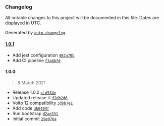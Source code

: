 ### Changelog

All notable changes to this project will be documented in this file. Dates are displayed in UTC.

Generated by [`auto-changelog`](https://github.com/CookPete/auto-changelog).

#### [1.0.1](https://github.com/eea/volto-middleware-rdf/compare/1.0.0...1.0.1)

- Add jest configuration [`482a70b`](https://github.com/eea/volto-middleware-rdf/commit/482a70bada7c47f358d088681a14ffceb17472be)
- Add CI pipeline [`f3a4bfd`](https://github.com/eea/volto-middleware-rdf/commit/f3a4bfdade04c2efb6bd0bcf2958535b99204ea9)

#### 1.0.0

> 8 March 2021

- Release 1.0.0 [`cfd934e`](https://github.com/eea/volto-middleware-rdf/commit/cfd934e51f8dc657564a75c2df7e4f663d384d3f)
- Updated release-it [`f2db2d6`](https://github.com/eea/volto-middleware-rdf/commit/f2db2d6e8afa6528cba26d3a498d7411bc92b21e)
- Volto 12 compatibility [`3dbb7e1`](https://github.com/eea/volto-middleware-rdf/commit/3dbb7e1baac792ae6501a3e53b7fa952080c73f0)
- Add code [`db0404f`](https://github.com/eea/volto-middleware-rdf/commit/db0404fd351b8a3a548a48891f7ce46f25807c27)
- Run bootstrap [`d2ae331`](https://github.com/eea/volto-middleware-rdf/commit/d2ae33199131af83bb47c997a5c842dce8f6ceba)
- Initial commit [`29e076a`](https://github.com/eea/volto-middleware-rdf/commit/29e076a684368e8b206be5f350c3bed3edbab12b)
